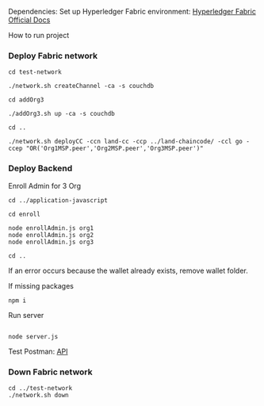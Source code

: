 
Dependencies: Set up Hyperledger Fabric environment: [Hyperledger Fabric Official Docs](https://hyperledger-fabric.readthedocs.io/en/latest/getting_started.html)

How to run project

<h3> Deploy Fabric network </h3>

```shell
cd test-network 

./network.sh createChannel -ca -s couchdb

cd addOrg3

./addOrg3.sh up -ca -s couchdb

cd ..

./network.sh deployCC -ccn land-cc -ccp ../land-chaincode/ -ccl go -ccep "OR('Org1MSP.peer','Org2MSP.peer','Org3MSP.peer')"
```

<h3> Deploy Backend </h3>

Enroll Admin for 3 Org

```shell
cd ../application-javascript

cd enroll

node enrollAdmin.js org1
node enrollAdmin.js org2
node enrollAdmin.js org3

cd ..
```

If an error occurs because the wallet already exists, remove wallet folder.

If missing packages

```shell
npm i
```
Run server

```shell

node server.js 
```

Test Postman: [API](https://www.postman.com/research-administrator-81537314/workspace/n-tt-nghip/collection/37567808-7d58adb8-3a6e-410e-b4f6-0faaf3f17c2a?action=share&creator=37567808)


<h3> Down Fabric network </h3>

```shell 
cd ../test-network
./network.sh down
```
